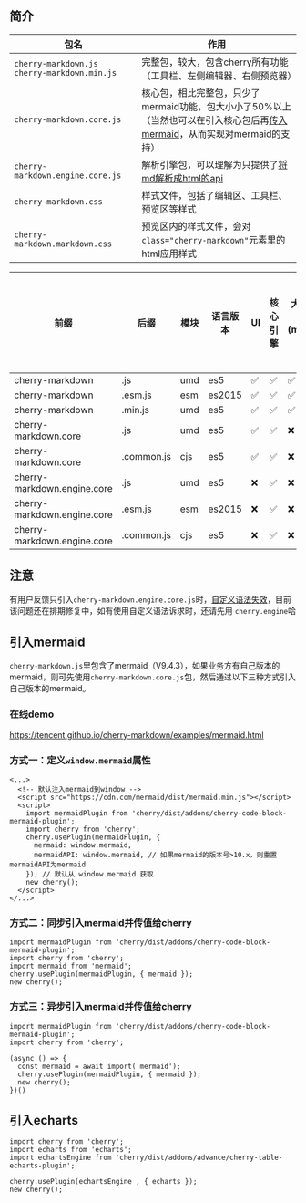 ## 简介
| 包名 | 作用 |
| ------ | ------ |
|`cherry-markdown.js`<br>`cherry-markdown.min.js`| 完整包，较大，包含cherry所有功能（工具栏、左侧编辑器、右侧预览器）| 
|`cherry-markdown.core.js`| 核心包，相比完整包，只少了mermaid功能，包大小小了50%以上<br>（当然也可以在引入核心包后再[传入mermaid](https://github.com/Tencent/cherry-markdown#%EF%B8%8F-about-mermaid)，从而实现对mermaid的支持）|
|`cherry-markdown.engine.core.js`| 解析引擎包，可以理解为只提供了[将md解析成html的api](https://github.com/Tencent/cherry-markdown#node) |
|`cherry-markdown.css`|样式文件，包括了编辑区、工具栏、预览区等样式|
|`cherry-markdown.markdown.css`|预览区内的样式文件，会对 `class="cherry-markdown"`元素里的html应用样式|


前缀 | 后缀 | 模块 | 语言版本 | UI | 核心引擎 | 大体积依赖(mermaid等) | 建议使用环境 | 免构建用于生产
-- | -- | -- | -- | -- | -- | -- | -- | --
cherry-markdown | .js | umd | es5 | ✅ | ✅ | ✅ | Web | ❌
cherry-markdown | .esm.js | esm | es2015 | ✅ | ✅ | ✅ | Web | ❌
cherry-markdown | .min.js | umd | es5 | ✅ | ✅ | ✅ | Web | ✅
cherry-markdown.core | .js | umd | es5 | ✅ | ✅ | ❌ | Web | ❌
cherry-markdown.core | .common.js | cjs | es5 | ✅ | ✅ | ❌ | Node | ❌
cherry-markdown.engine.core | .js | umd | es5 | ❌ | ✅ | ❌ | Web | ❌
cherry-markdown.engine.core | .esm.js | esm | es2015 | ❌ | ✅ | ❌ | Web | ❌
cherry-markdown.engine.core | .common.js | cjs | es5 | ❌ | ✅ | ❌ | Node | ❌


## 注意
有用户反馈只引入`cherry-markdown.engine.core.js`时，[自定义语法失效](https://github.com/Tencent/cherry-markdown/issues/905)，目前该问题还在排期修复中，如有使用自定义语法诉求时，还请先用 `cherry.engine`哈

## 引入mermaid
`cherry-markdown.js`里包含了mermaid（V9.4.3），如果业务方有自己版本的mermaid，则可先使用`cherry-markdown.core.js`包，然后通过以下三种方式引入自己版本的mermaid。

### 在线demo
https://tencent.github.io/cherry-markdown/examples/mermaid.html

### 方式一：定义`window.mermaid`属性
```
<...>
  <!-- 默认注入mermaid到window -->
  <script src="https://cdn.com/mermaid/dist/mermaid.min.js"></script>
  <script>
    import mermaidPlugin from 'cherry/dist/addons/cherry-code-block-mermaid-plugin';
    import cherry from 'cherry';
    cherry.usePlugin(mermaidPlugin, {
      mermaid: window.mermaid,
      mermaidAPI: window.mermaid, // 如果mermaid的版本号>10.x，则重置mermaidAPI为mermaid
    }); // 默认从 window.mermaid 获取
    new cherry();
  </script>
</...>
```


### 方式二：同步引入mermaid并传值给cherry
```
import mermaidPlugin from 'cherry/dist/addons/cherry-code-block-mermaid-plugin';
import cherry from 'cherry';
import mermaid from 'mermaid';
cherry.usePlugin(mermaidPlugin, { mermaid });
new cherry();
```


### 方式三：异步引入mermaid并传值给cherry
```
import mermaidPlugin from 'cherry/dist/addons/cherry-code-block-mermaid-plugin';
import cherry from 'cherry';

(async () => {
  const mermaid = await import('mermaid');
  cherry.usePlugin(mermaidPlugin, { mermaid });
  new cherry();
})()
```

## 引入echarts
```
import cherry from 'cherry';
import echarts from 'echarts';
import echartsEngine from 'cherry/dist/addons/advance/cherry-table-echarts-plugin';

cherry.usePlugin(echartsEngine , { echarts });
new cherry();
```